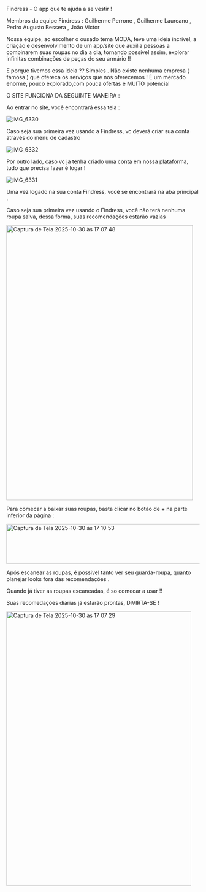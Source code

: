 Findress -  O app que te ajuda a se vestir ! 




Membros da equipe Findress : 
   Guilherme Perrone ,
   Guilherme Laureano ,
   Pedro Augusto Bessera ,
   João Victor 




   Nossa equipe, ao escolher o ousado tema MODA, teve  uma ideia incrível, a criação e desenvolvimento de um app/site que auxilia pessoas a combinarem suas roupas no dia a dia, tornando possível assim, explorar infinitas combinações de peças do seu armário !! 

   E porque tivemos essa ideia ?? Simples . 
   Não existe nenhuma empresa ( famosa ) que ofereca os serviços que nos oferecemos ! É um mercado enorme, pouco explorado,com pouca ofertas e MUITO potencial 

   


O SITE FUNCIONA DA SEGUINTE MANEIRA :

   

   Ao entrar no site, você encontrará essa tela : 

   ![IMG_6330](https://github.com/user-attachments/assets/0d0a3750-e848-47be-9eb1-43c7c4dd968e)


   Caso seja sua primeira vez usando a Findress, vc deverá criar sua conta através do menu de cadastro 
  
  ![IMG_6332](https://github.com/user-attachments/assets/2236ebb7-62e6-466f-b02f-ba781af5293d)



   Por outro lado, caso vc ja tenha criado uma conta em nossa plataforma, tudo que precisa fazer é logar !

   ![IMG_6331](https://github.com/user-attachments/assets/18fd10f0-0e4b-4780-89de-887adc41130e)


   Uma vez logado na sua conta Findress, você se encontrará na aba principal .

   Caso seja sua primeira vez usando o Findress, você não terá nenhuma roupa salva, dessa forma, suas recomendações estarão vazias 

   <img width="486" height="717" alt="Captura de Tela 2025-10-30 às 17 07 48" src="https://github.com/user-attachments/assets/932fe900-ebd3-41a7-9d6e-504ccde2dcdc" />

   Para comecar a baixar suas roupas, basta clicar no botão de + na parte inferior da página :

   <img width="622" height="104" alt="Captura de Tela 2025-10-30 às 17 10 53" src="https://github.com/user-attachments/assets/6045a85e-9e26-4f4d-b309-b2ae3964d958" />

   Após escanear as roupas, é possivel tanto ver seu guarda-roupa, quanto planejar looks fora das recomendações . 


   Quando já tiver as roupas escaneadas, é so comecar a usar !! 

   Suas recomedações diárias já estarão prontas, DIVIRTA-SE ! 

   <img width="482" height="716" alt="Captura de Tela 2025-10-30 às 17 07 29" src="https://github.com/user-attachments/assets/ad336ef6-af4e-4dac-a1bc-d9abea282180" />


   

   


  
